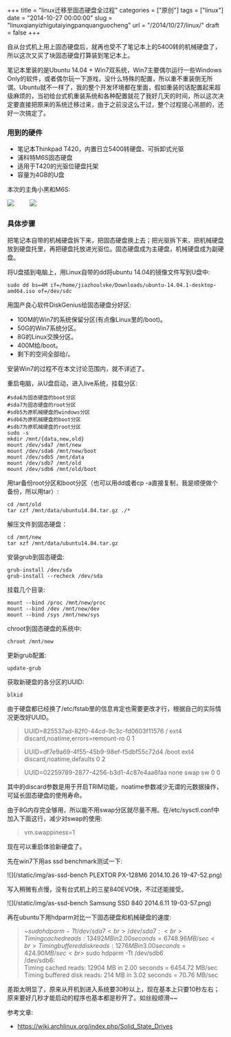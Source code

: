+++
title = "linux迁移至固态硬盘全过程"
categories = ["原创"]
tags = ["linux"]
date = "2014-10-27 00:00:00"
slug = "linuxqianyizhigutaiyingpanquanguocheng"
url = "/2014/10/27/linux/"
draft = false
+++

自从台式机上用上固态硬盘后，就再也受不了笔记本上的5400转的机械硬盘了，所以这次又买了块固态硬盘打算装到笔记本上。

笔记本里装的是Ubuntu 14.04 + Win7双系统，Win7主要偶尔运行一些Windows Only的软件，或者偶尔玩一下游戏，没什么特殊的配置，所以重不重装倒无所谓。Ubuntu就不一样了，我的整个开发环境都在里面，假如重装的话配置起来超级麻烦的，当初给台式机重装系统和各种配置就花了我好几天的时间，所以这次决定要直接把原来的系统迁移过来，由于之前没这么干过，整个过程提心吊胆的，还好一次搞定了。

### 用到的硬件 ###

* 笔记本Thinkpad T420，内置日立5400转硬盘、可拆卸式光驱
* 浦科特M6S固态硬盘
* 适用于T420的光驱位硬盘托架
* 容量为4GB的U盘

本次的主角小黑和M6S:

![](/static/img/IMG_20140921_095854.jpg)
　　
![](/static/img/IMG_20141026_160058.jpg)

### 具体步骤 ###

把笔记本自带的机械硬盘拆下来，把固态硬盘换上去；把光驱拆下来，把机械硬盘放到硬盘托里，再把硬盘托放进光驱位。固态硬盘成为主硬盘，机械硬盘成为副硬盘。

将U盘插到电脑上，用Linux自带的dd将ubuntu 14.04的镜像文件写到U盘中:

    sudo dd bs=4M if=/home/jiazhoulvke/Downloads/ubuntu-14.04.1-desktop-amd64.iso of=/dev/sdc

用国产良心软件DiskGenius给固态硬盘分好区:

* 100M的Win7的系统保留分区(有点像Linux里的/boot)。
* 50G的Win7系统分区。
* 8G的Linux交换分区。
* 400M给/boot。
* 剩下的空间全部给/。

安装Win7的过程不在本文讨论范围内，就不详述了。

重启电脑，从U盘启动，进入live系统，挂载分区:

    #sda6为固态硬盘的boot分区
    #sda7为固态硬盘的root分区
    #sdb5为原机械硬盘的windows分区
    #sdb6为原机械硬盘的boot分区
    #sdb7为原机械硬盘的root分区
    sudo -s
    mkdir /mnt/{data,new,old}
    mount /dev/sda7 /mnt/new
    mount /dev/sda6 /mnt/new/boot
    mount /dev/sdb5 /mnt/data
    mount /dev/sdb7 /mnt/old
    mount /dev/sdb6 /mnt/old/boot

用tar备份root分区和boot分区（也可以用dd或者cp -a直接复制，我是顺便做个备份，所以用tar）:

    cd /mnt/old
    tar czf /mnt/data/ubuntu14.04.tar.gz ./*

解压文件到固态硬盘：
    
    cd /mnt/new
    tar xzf /mnt/data/ubuntu14.04.tar.gz

安装grub到固态硬盘:
    
    grub-install /dev/sda
    grub-install --recheck /dev/sda

挂载几个目录:

    mount --bind /proc /mnt/new/proc
    mount --bind /dev /mnt/new/dev
    mount --bind /sys /mnt/new/sys

chroot到固态硬盘的系统中:

    chroot /mnt/new

更新grub配置:

    update-grub

获取新硬盘的各分区的UUID:

    blkid

由于硬盘都已经换了/etc/fstab里的信息肯定也需要更改才行，根据自己的实际情况更改好UUID。

> UUID=825537ad-82f0-44cd-9c3c-fd0603f11576 /               ext4    discard,noatime,errors=remount-ro 0       1 

> UUID=df7e9a69-4f55-45b9-98ef-f5dbf55c72d4 /boot           ext4    discard,noatime,defaults        0       2 

> UUID=02259789-2877-4256-b3d1-4c87e4aa6faa none            swap    sw              0       0 

其中的discard参数是用于开启TRIM功能，noatime参数减少无谓的元数据操作，可延长固态硬盘的使用寿命。

由于8G内存完全够用，所以能不用swap分区就尽量不用。在/etc/sysctl.conf中加入下面这行，减少对swap的使用:

> vm.swappiness=1

现在可以重启体验新硬盘了。

先在win7下用as ssd benchmark测试一下:

![](/static/img/as-ssd-bench PLEXTOR PX-128M6 2014.10.26 19-47-52.png)

写入稍微有点慢，没有台式机上的三星840EVO快，不过还能接受。

![](/static/img/as-ssd-bench Samsung SSD 840  2014.6.11 19-03-57.png)

再在ubuntu下用hdparm对比一下固态硬盘和机械硬盘的速度:

> ~$sudo hdparm -Tt /dev/sda7<br>
> /dev/sda7:<br>
>  Timing cached reads:   13492 MB in  2.00 seconds = 6748.96 MB/sec<br>
>  Timing buffered disk reads: 1276 MB in  3.00 seconds = 424.90 MB/sec<br>
> ~$sudo hdparm -Tt /dev/sdb6<br>
> /dev/sdb6:<br>
>  Timing cached reads:   12904 MB in  2.00 seconds = 6454.72 MB/sec<br>
>  Timing buffered disk reads: 214 MB in  3.02 seconds =  70.76 MB/sec<br>

差距太明显了，原来从开机到进入系统要30秒以上，现在基本上只要10秒左右；原来要好几秒才能启动的程序也基本都是秒开了。如丝般顺滑~~

参考文章:

* https://wiki.archlinux.org/index.php/Solid_State_Drives
